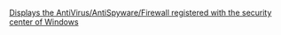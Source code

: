 
[Displays the AntiVirus/AntiSpyware/Firewall registered with the security center of Windows](https://www.nirsoft.net/utils/security_software_view.html)
